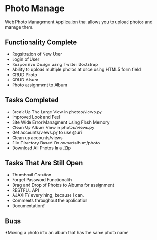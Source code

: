 Photo Manage
===========

Web Photo Management Application that allows you to upload photos and manage them.


Functionality Complete
--------

* Regsitration of New User
* Login of User
* Responsive Design using Twitter Bootstrap
* Ability to upload multiple photos at once using HTML5 form field
* CRUD Photo
* CRUD Album
* Photo assignment to Album

Tasks Completed
--------
* Break Up The Large View in photos/views.py
* Improved Look and Feel
* Site Wide Error Managment Using Flash Memory
* Clean Up Album View in photos/views.py
* Get accounts/views.py to use @uri
* Clean up accounts/views 
* File Directory Based On owner/album/photo
* Download All Photos In a .Zip 

Tasks That Are Still Open
--------

* Thumbnail Creation
* Forget Password Functionality
* Drag and Drop of Photos to Albums for assignment
* RESTFUL API
* AJAXIFY everything, because I can.
* Comments throughout the application
* Documentation?

Bugs
--------

*Moving a photo into an album that has the same photo name

